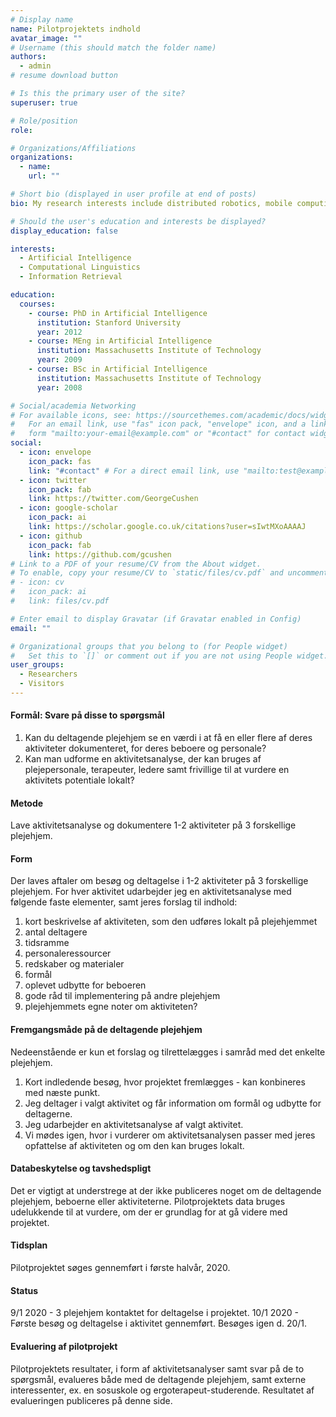 ```yaml
---
# Display name
name: Pilotprojektets indhold
avatar_image: ""
# Username (this should match the folder name)
authors:
  - admin
# resume download button

# Is this the primary user of the site?
superuser: true

# Role/position
role:

# Organizations/Affiliations
organizations:
  - name:
    url: ""

# Short bio (displayed in user profile at end of posts)
bio: My research interests include distributed robotics, mobile computing and programmable matter.

# Should the user's education and interests be displayed?
display_education: false

interests:
  - Artificial Intelligence
  - Computational Linguistics
  - Information Retrieval

education:
  courses:
    - course: PhD in Artificial Intelligence
      institution: Stanford University
      year: 2012
    - course: MEng in Artificial Intelligence
      institution: Massachusetts Institute of Technology
      year: 2009
    - course: BSc in Artificial Intelligence
      institution: Massachusetts Institute of Technology
      year: 2008

# Social/academia Networking
# For available icons, see: https://sourcethemes.com/academic/docs/widgets/#icons
#   For an email link, use "fas" icon pack, "envelope" icon, and a link in the
#   form "mailto:your-email@example.com" or "#contact" for contact widget.
social:
  - icon: envelope
    icon_pack: fas
    link: "#contact" # For a direct email link, use "mailto:test@example.org".
  - icon: twitter
    icon_pack: fab
    link: https://twitter.com/GeorgeCushen
  - icon: google-scholar
    icon_pack: ai
    link: https://scholar.google.co.uk/citations?user=sIwtMXoAAAAJ
  - icon: github
    icon_pack: fab
    link: https://github.com/gcushen
# Link to a PDF of your resume/CV from the About widget.
# To enable, copy your resume/CV to `static/files/cv.pdf` and uncomment the lines below.
# - icon: cv
#   icon_pack: ai
#   link: files/cv.pdf

# Enter email to display Gravatar (if Gravatar enabled in Config)
email: ""

# Organizational groups that you belong to (for People widget)
#   Set this to `[]` or comment out if you are not using People widget.
user_groups:
  - Researchers
  - Visitors
---
```


#### Formål: Svare på disse to spørgsmål

1. Kan du deltagende plejehjem se en værdi i at få en eller flere af deres aktiviteter dokumenteret, for deres beboere og personale?
2. Kan man udforme en aktivitetsanalyse, der kan bruges af plejepersonale, terapeuter, ledere samt frivillige til at vurdere en aktivitets potentiale lokalt?

#### Metode

Lave aktivitetsanalyse og dokumentere 1-2 aktiviteter på 3 forskellige plejehjem.

#### Form

Der laves aftaler om besøg og deltagelse i 1-2 aktiviteter på 3 forskellige plejehjem. For hver aktivitet udarbejder jeg en aktivitetsanalyse med følgende faste elementer, samt jeres forslag til indhold:

1. kort beskrivelse af aktiviteten, som den udføres lokalt på plejehjemmet
2. antal deltagere
3. tidsramme
4. personaleressourcer
5. redskaber og materialer
6. formål
7. oplevet udbytte for beboeren
8. gode råd til implementering på andre plejehjem
9. plejehjemmets egne noter om aktiviteten?

#### Fremgangsmåde på de deltagende plejehjem

Nedeenstående er kun et forslag og tilrettelægges i samråd med det enkelte plejehjem.

1. Kort indledende besøg, hvor projektet fremlægges - kan konbineres med næste punkt.
2. Jeg deltager i valgt aktivitet og får information om formål og udbytte for deltagerne.
3. Jeg udarbejder en aktivitetsanalyse af valgt aktivitet.
4. Vi mødes igen, hvor i vurderer om aktivitetsanalysen passer med jeres opfattelse af aktiviteten og om den kan bruges lokalt.

#### Databeskytelse og tavshedspligt

Det er vigtigt at understrege at der ikke publiceres noget om de deltagende plejehjem, beboerne eller aktiviteterne.
Pilotprojektets data bruges udelukkende til at vurdere, om der er grundlag for at gå videre med projektet.

#### Tidsplan

Pilotprojektet søges gennemført i første halvår, 2020.

#### Status

9/1 2020 - 3 plejehjem kontaktet for deltagelse i projektet.
10/1 2020 - Første besøg og deltagelse i aktivitet gennemført. Besøges igen d. 20/1.

#### Evaluering af pilotprojekt

Pilotprojektets resultater, i form af aktivitetsanalyser samt svar på de to spørgsmål, evalueres både med de deltagende plejehjem, samt externe interessenter, ex. en sosuskole og ergoterapeut-studerende. Resultatet af evalueringen publiceres på denne side.
